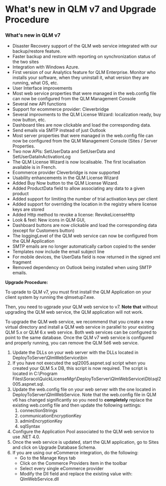 # What's new in QLM v7 and Upgrade Procedure

### What's new in QLM v7

* Disaster Recovery support of the QLM web service integrated with our backup/restore feature.
* Faster backup and restore with reporting on synchronization status of the two sites
* Integration with Windows Azure.
* First version of our Analytics feature for QLM Enterprise. Monitor who installs your software, when they uninstall it, what version they are running, what OS, etc.
* User Interface improvements
* Most web service properties that were managed in the web.config file can now be configured from the QLM Management Console
* Several new API functions
* Support for ecommerce provider: Cleverbridge
* Several improvments to the QLM License Wizard:  localization ready, buy now button, etc.
* Dashboard tiles are now clickable and load the corresponding data.
* Send emails via SMTP instead of just Outlook
* Most server properties that were managed in the web.config file can now be configured from the QLM Management Console (Sites / Server Properties.
* Two now APIs: SetUserData and SetUserData and SetUserDataInActivationLog
* The QLM License Wizard is now localisable. The first localisation available is in French.
* Ecommerce provider Cleverbridge is now supported
* Usability enhancements in the QLM License Wizard
* Added Buy Now button to the QLM License Wizard.
* Added ProductData field to allow associating any data to a given product
* Added support for limiting the number of trial activation keys per client
* Added support for overriding the location in the registry where license keys are stored
* Added Http method to revoke a license: RevokeLicenseHttp
* Look & feel: New icons in QLM GUI,&#x20;
* Dashboard buttons are now clickable and load the corresponding data (except for Customers button)
* The loggingLevel of the QLM web service can now be configured from the QLM Application
* SMTP emails are no longer automatically carbon copied to the sender
* Templates now include the email subject line
* For mobile devices, the UserData field is now returned in the signed xml fragment
* Removed dependency on Outlook being installed when using SMTP emails.

&#x20;**Upgrade Procedure:**

To uprade to QLM v7, you must first install the QLM Application on your client system by running the qlmsetup7.exe.

Then, you need to ugprade your QLM web service to v7. **Note that** without upgrading the QLM web service, the QLM application will not work.

To upgrade the QLM web service, we recommend that you create a new virtual directory and install a QLM web service in parallel to your existing QLM 5.x or QLM 6.x web service. Both web services can be configured to point to the same database. Once the QLM v7 web service is configured and properly running, you can remove the QLM 5é6 web service.&#x20;

1. Update the DLLs on your web server with the DLLs located in DeployToServer\QlmWebService\bin
2. If you have not executed the sql2005.aspnet.sql script when you created your QLM 5.x DB, this script is now required. The script is located in C:\Program Files\Soraco\QuickLicenseMgr\DeployToServer\QlmWebService\Db\sql2005.aspnet.sql.&#x20;
3. Update the web.config file on your web server with the one located in  DeployToServer\QlmWebService. Note that the web.config file in QLM v6 has changed significantly so you need to **completely** replace the existing web.config file and then update the following settings:
   1. connectionStrings&#x20;
   2. communicationEncryptionKey
   3. adminEncryptionKey
   4. sqlSyntax
4. Configure the Application Pool associated to the QLM web service to use .NET 4.0.
5. Once the web service is updated, start the QLM application, go to Sites and click on Upgrade Database Schema.
6. If you are using our eCommerce integration, do the following:
   * Go to the Manage Keys tab
   * Click on the Commerce Providers item in the toolbar
   * Select every single eCommerce provider
   * Modify the Dll field and replace the existing value with: QlmWebService.dll&#x20;
